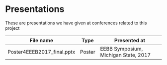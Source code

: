 # Presentations

These are presentations we have given at conferences related to this project

| **File name** | **Type** | **Presented at** |
|---|---|---|
| Poster4EEEB2017_final.pptx | Poster | EEBB Symposium, Michigan State, 2017 |
